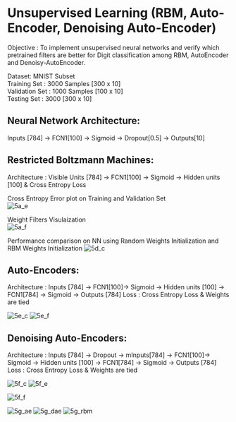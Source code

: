 # Unsupervised Learning (RBM, Auto-Encoder, Denoising Auto-Encoder)

Objective : To implement unsupervised neural networks and verify which pretrained filters are better for Digit classification among RBM, AutoEncoder and Denoisy-AutoEncoder. 

Dataset: MNIST Subset<br />
Training Set : 3000 Samples [300 x 10]<br />
Validation Set : 1000 Samples [100 x 10]<br />
Testing Set : 3000 [300 x 10]<br />

## Neural Network Architecture:
Inputs [784] -> FCN1[100] -> Sigmoid -> Dropout[0.5] -> Outputs[10]

## Restricted Boltzmann Machines:

Architecture : Visible Units [784] -> FCN1[100] -> Sigmoid -> Hidden units [100]  & Cross Entropy Loss

Cross Entropy Error plot on Training and Validation Set<br />
![5a_e](https://cloud.githubusercontent.com/assets/5204400/19833674/aa502ad2-9e18-11e6-8c8e-27d0754244d7.jpg)

Weight Filters Visulaization<br />
![5a_f](https://cloud.githubusercontent.com/assets/5204400/19833676/aa51d760-9e18-11e6-9a26-02ba0f0ead20.jpg)

Performance comparison on NN using Random Weights Initialization and RBM Weights Initialization
![5d_c](https://cloud.githubusercontent.com/assets/5204400/19833673/aa4f6f2a-9e18-11e6-8e0b-6f70c43252c2.jpg)

## Auto-Encoders:
Architecture : Inputs [784] -> FCN1[100]-> Sigmoid -> Hidden units [100] -> FCN1[784] -> Sigmoid -> Outputs [784]
Loss : Cross Entropy Loss & Weights are tied

![5e_c](https://cloud.githubusercontent.com/assets/5204400/19833675/aa501c22-9e18-11e6-83ca-3da8c07488e1.jpg)
![5e_f](https://cloud.githubusercontent.com/assets/5204400/19833672/aa4dbdec-9e18-11e6-9a80-14618e21dafe.jpg)

## Denoising Auto-Encoders:
Architecture : Inputs [784] -> Dropout -> mInputs[784] -> FCN1[100]-> Sigmoid -> Hidden units [100] -> FCN1[784] -> Sigmoid -> Outputs [784]
Loss : Cross Entropy Loss & Weights are tied

![5f_c](https://cloud.githubusercontent.com/assets/5204400/19833671/aa4d1568-9e18-11e6-8f18-e5cddc96c599.jpg)
![5f_e](https://cloud.githubusercontent.com/assets/5204400/19833677/aa520e7e-9e18-11e6-924e-d896e0b29b44.jpg)


![5f_f](https://cloud.githubusercontent.com/assets/5204400/19833678/aa533a10-9e18-11e6-9916-8ae42fe38e89.jpg)


![5g_ae](https://cloud.githubusercontent.com/assets/5204400/19833679/aa566514-9e18-11e6-8c43-a2294fed8310.jpg)
![5g_dae](https://cloud.githubusercontent.com/assets/5204400/19833680/aa568f4e-9e18-11e6-999e-15479711e7ce.jpg)
![5g_rbm](https://cloud.githubusercontent.com/assets/5204400/19833681/aa59ad82-9e18-11e6-9037-33c7346a30ef.jpg)
